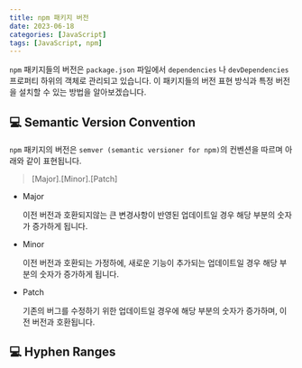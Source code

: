 ```yaml
---
title: npm 패키지 버전
date: 2023-06-18
categories: [JavaScript]
tags: [JavaScript, npm]
---
```


`npm` 패키지들의 버전은 `package.json` 파일에서 `dependencies` 나 `devDependencies` 프로퍼티 하위의 객체로 관리되고 있습니다. 이 패키지들의 버전 표현 방식과 특정 버전을 설치할 수 있는 방법을 알아보겠습니다.

## 💻 Semantic Version Convention

`npm` 패키지의 버전은 `semver (semantic versioner for npm)`의 컨벤션을 따르며 아래와 같이 표현됩니다.

> [Major].[Minor].[Patch]

- Major

  이전 버전과 호환되지않는 큰 변경사항이 반영된 업데이트일 경우 해당 부분의 숫자가 증가하게 됩니다.

- Minor

  이전 버전과 호환되는 가정하에, 새로운 기능이 추가되는 업데이트일 경우 해당 부분의 숫자가 증가하게 됩니다.

- Patch

  기존의 버그를 수정하기 위한 업데이트일 경우에 해당 부분의 숫자가 증가하며, 이전 버전과 호환됩니다.

## 💻 Hyphen Ranges
